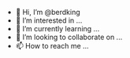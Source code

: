 - 👋 Hi, I’m @berdking
- 👀 I’m interested in ...
- 🌱 I’m currently learning ...
- 💞️ I’m looking to collaborate on ...
- 📫 How to reach me ...

<!---
berdking/berdking is a ✨ special ✨ repository because its `README.md` (this file) appears on your GitHub profile.
You can click the Preview link to take a look at your changes.
--->
